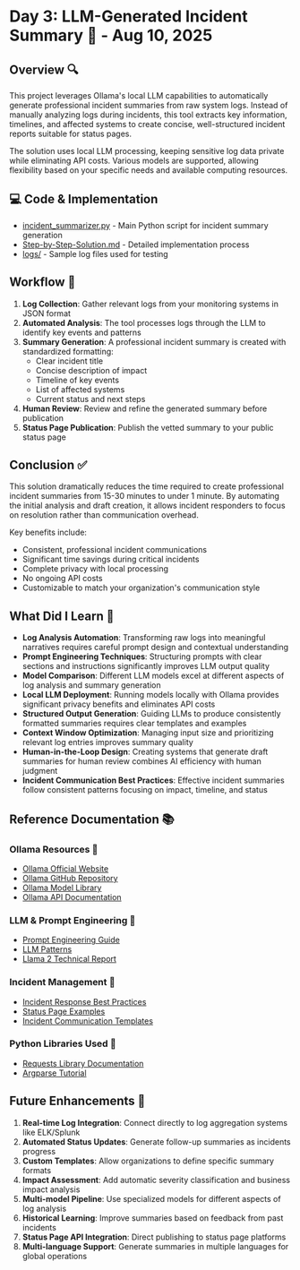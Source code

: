 # Day 3: LLM-Generated Incident Summary 📝 - Aug 10, 2025

## Overview 🔍

This project leverages Ollama's local LLM capabilities to automatically generate professional incident summaries from raw system logs. Instead of manually analyzing logs during incidents, this tool extracts key information, timelines, and affected systems to create concise, well-structured incident reports suitable for status pages.

The solution uses local LLM processing, keeping sensitive log data private while eliminating API costs. Various models are supported, allowing flexibility based on your specific needs and available computing resources.

## 💻 Code & Implementation
- [incident_summarizer.py](./incident_summarizer.py) - Main Python script for incident summary generation
- [Step-by-Step-Solution.md](./Step-by-Step-Solution.md) - Detailed implementation process
- [logs/](./logs/) - Sample log files used for testing


## Workflow 🔄

1. **Log Collection**: Gather relevant logs from your monitoring systems in JSON format
2. **Automated Analysis**: The tool processes logs through the LLM to identify key events and patterns
3. **Summary Generation**: A professional incident summary is created with standardized formatting:
   - Clear incident title
   - Concise description of impact
   - Timeline of key events
   - List of affected systems
   - Current status and next steps
4. **Human Review**: Review and refine the generated summary before publication
5. **Status Page Publication**: Publish the vetted summary to your public status page


## Conclusion ✅

This solution dramatically reduces the time required to create professional incident summaries from 15-30 minutes to under 1 minute. By automating the initial analysis and draft creation, it allows incident responders to focus on resolution rather than communication overhead.

Key benefits include:
- Consistent, professional incident communications
- Significant time savings during critical incidents
- Complete privacy with local processing
- No ongoing API costs
- Customizable to match your organization's communication style



## What Did I Learn 🧠
- **Log Analysis Automation**: Transforming raw logs into meaningful narratives requires careful prompt design and contextual understanding
- **Prompt Engineering Techniques**: Structuring prompts with clear sections and instructions significantly improves LLM output quality
- **Model Comparison**: Different LLM models excel at different aspects of log analysis and summary generation
- **Local LLM Deployment**: Running models locally with Ollama provides significant privacy benefits and eliminates API costs
- **Structured Output Generation**: Guiding LLMs to produce consistently formatted summaries requires clear templates and examples
- **Context Window Optimization**: Managing input size and prioritizing relevant log entries improves summary quality
- **Human-in-the-Loop Design**: Creating systems that generate draft summaries for human review combines AI efficiency with human judgment
- **Incident Communication Best Practices**: Effective incident summaries follow consistent patterns focusing on impact, timeline, and status

## Reference Documentation 📚

### Ollama Resources 🧩
- [Ollama Official Website](https://ollama.ai/)
- [Ollama GitHub Repository](https://github.com/ollama/ollama)
- [Ollama Model Library](https://ollama.ai/library)
- [Ollama API Documentation](https://github.com/ollama/ollama/blob/main/docs/api.md)

### LLM & Prompt Engineering 💬
- [Prompt Engineering Guide](https://www.promptingguide.ai/)
- [LLM Patterns](https://eugeneyan.com/writing/llm-patterns/)
- [Llama 2 Technical Report](https://ai.meta.com/research/publications/llama-2-open-foundation-and-fine-tuned-chat-models/)

### Incident Management 🚨
- [Incident Response Best Practices](https://sre.google/sre-book/managing-incidents/)
- [Status Page Examples](https://statuspage.io/status-page-examples)
- [Incident Communication Templates](https://statuspage.io/blog/incident-communication-templates)

### Python Libraries Used 🐍
- [Requests Library Documentation](https://requests.readthedocs.io/)
- [Argparse Tutorial](https://docs.python.org/3/howto/argparse.html)


## Future Enhancements 🚀

1. **Real-time Log Integration**: Connect directly to log aggregation systems like ELK/Splunk
2. **Automated Status Updates**: Generate follow-up summaries as incidents progress
3. **Custom Templates**: Allow organizations to define specific summary formats
4. **Impact Assessment**: Add automatic severity classification and business impact analysis
5. **Multi-model Pipeline**: Use specialized models for different aspects of log analysis
6. **Historical Learning**: Improve summaries based on feedback from past incidents
7. **Status Page API Integration**: Direct publishing to status page platforms
8. **Multi-language Support**: Generate summaries in multiple languages for global operations